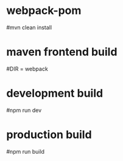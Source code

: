 # webpack-pom
#mvn clean install
# maven frontend build

#DIR = webpack
# development build
#npm run dev

# production build
#npm run build
